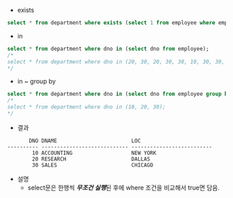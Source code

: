 * exists
```sql
select * from department where exists (select 1 from employee where employee.dno=department.dno);
```
* in
```sql
select * from department where dno in (select dno from employee);
/*
select * from department where dno in (20, 30, 20, 30, 30, 10, 30, 30, 10, 30, 20, 20, 20, 10);
*/
```
* in ~ group by
```sql
select * from department where dno in (select dno from employee group by dno);
/*
select * from department where dno in (10, 20, 30);
*/
```
* 결과
```console
       DNO DNAME                        LOC
---------- ---------------------------- --------------------------
        10 ACCOUNTING                   NEW YORK
        20 RESEARCH                     DALLAS
        30 SALES                        CHICAGO
```
* 설명
  - select문은 한행씩 ***무조건 실행***된 후에 where 조건을 비교해서 true면 담음.
